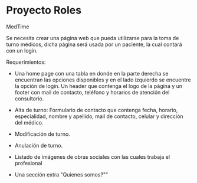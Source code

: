 # Proyecto Roles


MedTime

Se necesita crear una página web que pueda utilizarse para la toma de turno médicos, dicha página será usada por un paciente, la cual contará con un login.

Requerimientos:

-   Una home page con una tabla en donde en la parte derecha se encuentran las opciones disponibles y en el lado izquierdo se encuentre la opción de login. Un header que contenga el logo de la página y un footer con mail de contacto, teléfono y horarios de atención del consultorio.

-   Alta de turno: Formulario de contacto que contenga fecha, horario, especialidad, nombre y apellido, mail de contacto, celular y dirección del médico.

-   Modificación de turno.

-   Anulación de turno.

-   Listado de imágenes de obras sociales con las cuales trabaja el profesional

-   Una sección extra "Quienes somos?"”
